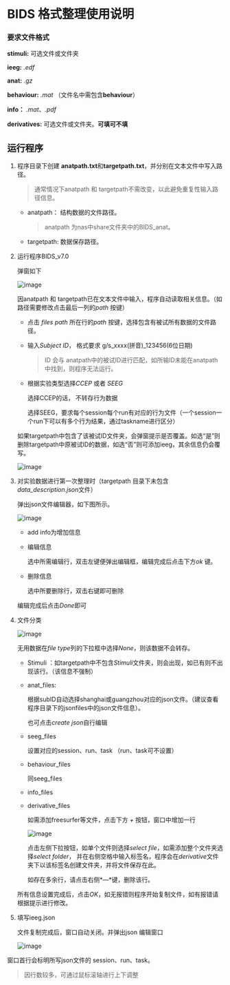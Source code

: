 # BIDS 格式整理使用说明

### 要求文件格式

**stimuli:**	可选文件或文件夹 

**ieeg:**	*.edf*

**anat:**	 *.gz*

**behaviour:**	 *.mat* （文件名中需包含**behaviour**）

**info：**	 *.mat*、*.pdf*

**derivatives:** 	可选文件或文件夹。**可填可不填**



## 运行程序

1. 程序目录下创建 **anatpath.txt**和**targetpath.txt**，并分别在文本文件中写入路径。

   > 通常情况下anatpath 和 targetpath不需改变，以此避免重复性输入路径信息。

   - anatpath： 结构数据的文件路径。

     > anatpath 为nas中share文件夹中的BIDS_anat。

   - targetpath: 数据保存路径。

2. 运行程序BIDS_v7.0

   弹窗如下

   ![image](https://user-images.githubusercontent.com/22385389/62091368-113af280-b2a3-11e9-815d-c37bba2df2f6.png)

   因anatpath 和 targetpath已在文本文件中输入，程序自动读取相关信息。（如路径需要修改点击最后一列的*path* 按键）

   - 点击 *files path* 所在行的*path* 按键，选择包含有被试所有数据的文件路径。

   - 输入*Subject ID*， 格式要求 g/s_xxxx(拼音)_123456(6位日期)

     > ID 会与 anatpath中的被试ID进行匹配，如所输ID未能在anatpath中找到，则程序无法运行。
   - 根据实验类型选择*CCEP* 或者 *SEEG*  
   
      选择CCEP的话， 不转存行为数据
      
      选择SEEG，要求每个session每个run有对应的行为文件（一个session一个run下可以有多个行为结果，通过taskname进行区分）

   如果targetpath中包含了该被试ID文件夹，会弹窗提示是否覆盖。如选“是”则删除targetpath中原被试ID的数据，如选“否”则可添加ieeg，其余信息仍会覆写。

   ![image](https://user-images.githubusercontent.com/22385389/62018831-f5761480-b1ee-11e9-96de-ab4b63d48dd5.png)

3. 对实验数据进行第一次整理时（targetpath 目录下未包含*data_description.json*文件）

      弹出json文件编辑器，如下图所示。

      ![image](https://user-images.githubusercontent.com/22385389/62019323-f0b26000-b1f0-11e9-9b57-5cec4909201d.png)

   - add info为增加信息

   - 编辑信息

     选中所需编辑行，双击左键便弹出编辑框，编辑完成后点击下方*ok* 键。

   - 删除信息

     选中所要删除行，双击右键即可删除

   编辑完成后点击*Done*即可

4. 文件分类

      ![image](https://user-images.githubusercontent.com/22385389/62019832-36702800-b1f3-11e9-831a-d7549e3c9e86.png)

      无用数据在*file type*列的下拉框中选择*None*，则该数据不会转存。

      - Stimuli ：如targetpath中不包含*Stimuli*文件夹，则会出现，如已有则不出现该行。（该信息不强制）

      - anat_files:

        根据subID自动选择shanghai或guangzhou对应的json文件。（建议查看程序目录下的jsonfiles中的json文件信息）。

        也可点击*create json*自行编辑

      - seeg_files

        设置对应的session、run、task （run、task可不设置）

      - behaviour_files

        同seeg_files

      - info_files

      - derivative_files

        如需添加freesurfer等文件，点击下方 *+* 按钮，窗口中增加一行

        ![image](https://user-images.githubusercontent.com/22385389/62022443-f9aa2e00-b1fe-11e9-939a-4effecde0157.png)

        点击左侧下拉按钮，如单个文件则选择*select file*，如需添加整个文件夹选择*select folder*， 并在右侧空格中输入标签名，程序会在*derivative*文件夹下以该标签名创建文件夹，并将文件保存在此。

        如存在多余行，请点击右侧*—*键，删除该行。

      所有信息设置完成后，点击*OK*，如无报错则程序开始复制文件，如有报错请根据提示进行修改。

5. 填写ieeg.json

      文件复制完成后，窗口自动关闭。并弹出json 编辑窗口

      ![image](https://user-images.githubusercontent.com/22385389/62022764-565a1880-b200-11e9-9608-f4a9b9aa04f3.png)

窗口首行会标明所写json文件的 session、run、task。

> 因行数较多，可通过鼠标滚轴进行上下调整

